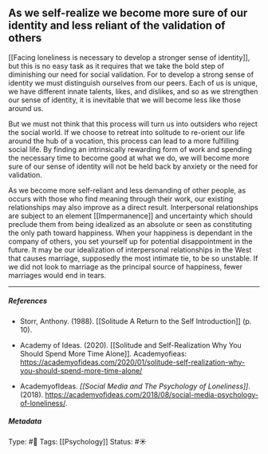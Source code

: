 ## As we self-realize we become more sure of our identity and less reliant of the validation of others  # 

[[Facing loneliness is necessary to develop a stronger sense of identity]], but this is no easy task as it requires that we take the bold step of diminishing our need for social validation. For to develop a strong sense of identity we must distinguish ourselves from our peers. Each of us is unique, we have different innate talents, likes, and dislikes, and so as we strengthen our sense of identity, it is inevitable that we will become less like those around us.

But we must not think that this process will turn us into outsiders who reject the social world. If we choose to retreat into solitude to re-orient our life around the hub of a vocation, this process can lead to a more fulfilling social life. By finding an intrinsically rewarding form of work and spending the necessary time to become good at what we do, we will become more sure of our sense of identity will not be held back by anxiety or the need for validation.

As we become more self-reliant and less demanding of other people, as occurs with those who find meaning through their work, our existing relationships may also improve as a direct result. Interpersonal relationships are subject to an element [[Impermanence]] and uncertainty which should preclude them from being idealized as an absolute or seen as constituting the only path toward happiness. When your happiness is dependant in the company of others, you set yourself up for potential disappointment in the future. It may be our idealization of interpersonal relationships in the West that causes marriage, supposedly the most intimate tie, to be so unstable. If we did not look to marriage as the principal source of happiness, fewer marriages would end in tears.

___

##### References

- Storr, Anthony. (1988). [[Solitude A Return to the Self Introduction]] (p. 10). 

- Academy of Ideas.  (2020). [[Solitude and Self-Realization Why You Should Spend More Time Alone]]. Academyofieas: https://academyofideas.com/2020/01/solitude-self-realization-why-you-should-spend-more-time-alone/

- AcademyofIdeas. _[[Social Media and The Psychology of Loneliness]]_. (2018). https://academyofideas.com/2018/08/social-media-psychology-of-loneliness/.

##### Metadata

Type: #🔴 
Tags: [[Psychology]]
Status: #☀️ 